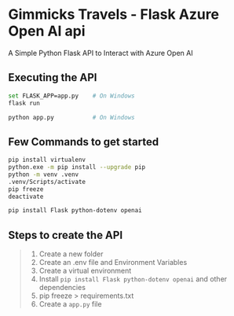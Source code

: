 # Gimmicks Travels - Flask Azure Open AI api

A Simple Python Flask API to Interact with Azure Open AI

## Executing the API

```bash
set FLASK_APP=app.py    # On Windows
flask run
```

```bash
python app.py           # On Windows
```

## Few Commands to get started

```bash
pip install virtualenv
python.exe -m pip install --upgrade pip
python -m venv .venv
.venv/Scripts/activate
pip freeze
deactivate

pip install Flask python-dotenv openai
```

## Steps to create the API

> 1. Create a new folder
> 1. Create an .env file and Environment Variables
> 1. Create a virtual environment
> 1. Install `pip install Flask python-dotenv openai` and other dependencies
> 1. pip freeze > requirements.txt
> 1. Create a `app.py` file
